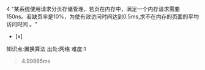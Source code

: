 4
"某系统使用请求分页存储管理，若页在内存中，满足一个内存请求需要150ns。若缺页率是10%，为使有效访问时间达到0.5ms,求不在内存的页面的平均访问时间
。"
- [x]

知识点:置换算法
出处:网络
难度:1
> 4.99865ms
